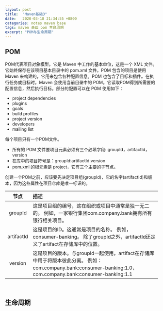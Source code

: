 ```yaml
---
layout: post
title:  "Maven基础3"
date:   2020-03-18 21:34:55 +0800
categories: notes maven base
tags: maven 基础 pom 生命周期
excerpt: "POM与生命周期"
---
```


## POM

POM代表项目对象模型。它是 Maven 中工作的基本单位，这是一个 XML 文件。它始终保存在该项目基本目录中的 pom.xml 文件。POM 包含的项目是使用 Maven 来构建的，它用来包含各种配置信息。POM 也包含了目标和插件。在执行任务或目标时，Maven 会使用当前目录中的 POM。它读取POM得到所需要的配置信息，然后执行目标。部分的配置可以在 POM 使用如下：

+ project dependencies
+ plugins
+ goals
+ build profiles
+ project version
+ developers
+ mailing list

每个项目只有一个POM文件。

+ 所有的 POM 文件要项目元素必须有三个必填字段: groupId，artifactId，version
+ 在库中的项目符号是：groupId:artifactId:version
+ pom.xml 的根元素是 project，它有三个主要的子节点。

创建一个POM之前，应该要先决定项目组(groupId)，它的名字(artifactId)和版本，因为这些属性在项目仓库是唯一标识的。

节点|描述
:--:|:--
groupId|这是项目组的编号，这在组织或项目中通常是独一无二的。 例如，一家银行集团com.company.bank拥有所有银行相关项目。
artifactId|这是项目的ID。这通常是项目的名称。 例如，consumer-banking。 除了groupId之外，artifactId还定义了artifact在存储库中的位置。
version|这是项目的版本。与groupId一起使用，artifact在存储库中用于将版本彼此分离。 例如：com.company.bank:consumer-banking:1.0，com.company.bank:consumer-banking:1.1

&emsp;

## 生命周期
